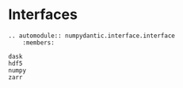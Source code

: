 # Interfaces

```{eval-rst}
.. automodule:: numpydantic.interface.interface
    :members:
```

```{toctree}
dask
hdf5
numpy
zarr
```